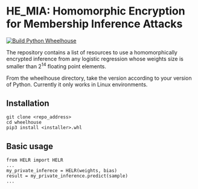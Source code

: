 # HE_MIA: Homomorphic Encryption for Membership Inference Attacks

[![Build Python Wheelhouse](https://github.com/jcabrero/HE_MIA/actions/workflows/release.yml/badge.svg)](https://github.com/jcabrero/HE_MIA/actions/workflows/release.yml)


The repository contains a list of resources to use a homomorphically encrypted inference from any logistic regression whose weights size is smaller than 2<sup>14</sup> floating point elements. 

From the wheelhouse directory, take the version according to your version of Python. Currently it only works in Linux environments. 

## Installation

```
git clone <repo_address>
cd wheelhouse
pip3 install <installer>.whl
```

## Basic usage

```
from HELR import HELR
...
my_private_inferece = HELR(weights, bias)
result = my_private_inference.predict(sample)
...
```
